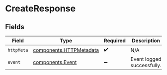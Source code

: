 # CreateResponse


## Fields

| Field                                                              | Type                                                               | Required                                                           | Description                                                        |
| ------------------------------------------------------------------ | ------------------------------------------------------------------ | ------------------------------------------------------------------ | ------------------------------------------------------------------ |
| `httpMeta`                                                         | [components.HTTPMetadata](../../models/components/httpmetadata.md) | :heavy_check_mark:                                                 | N/A                                                                |
| `event`                                                            | [components.Event](../../models/components/event.md)               | :heavy_minus_sign:                                                 | Event logged successfully.                                         |